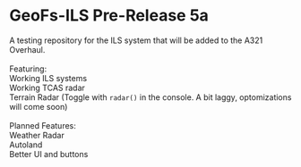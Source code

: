 # GeoFs-ILS Pre-Release 5a
A testing repository for the ILS system that will be added to the A321 Overhaul.<br>
<br>
Featuring:<br>
Working ILS systems<br>
Working TCAS radar<br>
Terrain Radar (Toggle with `radar()` in the console. A bit laggy, optomizations will come soon)<br>
<br>
Planned Features:<br>
Weather Radar<br>
Autoland<br>
Better UI and buttons<br>

